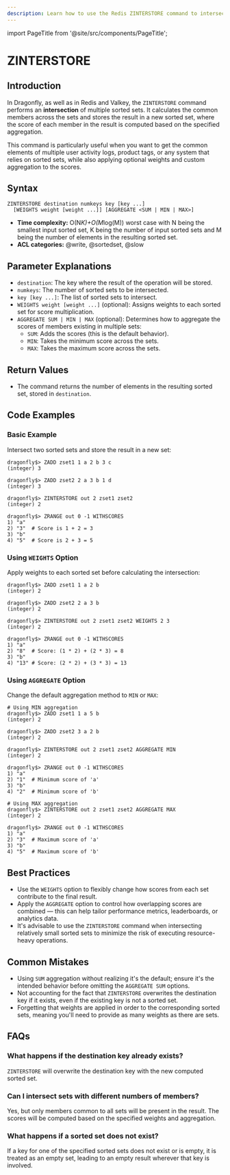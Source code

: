 ```yaml
---
description: Learn how to use the Redis ZINTERSTORE command to intersect multiple sorted sets and store the result, plus expert tips beyond the official Redis docs.
---
```


import PageTitle from '@site/src/components/PageTitle';

# ZINTERSTORE

<PageTitle title="Redis ZINTERSTORE Explained (Better Than Official Docs)" />

## Introduction

In Dragonfly, as well as in Redis and Valkey, the `ZINTERSTORE` command performs an **intersection** of multiple sorted sets.
It calculates the common members across the sets and stores the result in a new sorted set, where the score of each member in the result is computed based on the specified aggregation.

This command is particularly useful when you want to get the common elements of multiple user activity logs, product tags, or any system that relies on sorted sets, while also applying optional weights and custom aggregation to the scores.

## Syntax

```shell
ZINTERSTORE destination numkeys key [key ...]
  [WEIGHTS weight [weight ...]] [AGGREGATE <SUM | MIN | MAX>]
```

- **Time complexity:** O(N*K)+O(M*log(M)) worst case with N being the smallest input sorted set, K being the number of input sorted sets and M being the number of elements in the resulting sorted set.
- **ACL categories:** @write, @sortedset, @slow

## Parameter Explanations

- `destination`: The key where the result of the operation will be stored.
- `numkeys`: The number of sorted sets to be intersected.
- `key [key ...]`: The list of sorted sets to intersect.
- `WEIGHTS weight [weight ...]` (optional): Assigns weights to each sorted set for score multiplication.
- `AGGREGATE SUM | MIN | MAX` (optional): Determines how to aggregate the scores of members existing in multiple sets:
  - `SUM`: Adds the scores (this is the default behavior).
  - `MIN`: Takes the minimum score across the sets.
  - `MAX`: Takes the maximum score across the sets.

## Return Values

- The command returns the number of elements in the resulting sorted set, stored in `destination`.

## Code Examples

### Basic Example

Intersect two sorted sets and store the result in a new set:

```shell
dragonfly$> ZADD zset1 1 a 2 b 3 c
(integer) 3

dragonfly$> ZADD zset2 2 a 3 b 1 d
(integer) 3

dragonfly$> ZINTERSTORE out 2 zset1 zset2
(integer) 2

dragonfly$> ZRANGE out 0 -1 WITHSCORES
1) "a"
2) "3"  # Score is 1 + 2 = 3
3) "b"
4) "5"  # Score is 2 + 3 = 5
```

### Using `WEIGHTS` Option

Apply weights to each sorted set before calculating the intersection:

```shell
dragonfly$> ZADD zset1 1 a 2 b
(integer) 2

dragonfly$> ZADD zset2 2 a 3 b
(integer) 2

dragonfly$> ZINTERSTORE out 2 zset1 zset2 WEIGHTS 2 3
(integer) 2

dragonfly$> ZRANGE out 0 -1 WITHSCORES
1) "a"
2) "8"  # Score: (1 * 2) + (2 * 3) = 8
3) "b"
4) "13" # Score: (2 * 2) + (3 * 3) = 13
```

### Using `AGGREGATE` Option

Change the default aggregation method to `MIN` or `MAX`:

```shell
# Using MIN aggregation
dragonfly$> ZADD zset1 1 a 5 b
(integer) 2

dragonfly$> ZADD zset2 3 a 2 b
(integer) 2

dragonfly$> ZINTERSTORE out 2 zset1 zset2 AGGREGATE MIN
(integer) 2

dragonfly$> ZRANGE out 0 -1 WITHSCORES
1) "a"
2) "1"  # Minimum score of 'a'
3) "b"
4) "2"  # Minimum score of 'b'

# Using MAX aggregation
dragonfly$> ZINTERSTORE out 2 zset1 zset2 AGGREGATE MAX
(integer) 2

dragonfly$> ZRANGE out 0 -1 WITHSCORES
1) "a"
2) "3"  # Maximum score of 'a'
3) "b"
4) "5"  # Maximum score of 'b'
```

## Best Practices

- Use the `WEIGHTS` option to flexibly change how scores from each set contribute to the final result.
- Apply the `AGGREGATE` option to control how overlapping scores are combined — this can help tailor performance metrics, leaderboards, or analytics data.
- It's advisable to use the `ZINTERSTORE` command when intersecting relatively small sorted sets to minimize the risk of executing resource-heavy operations.

## Common Mistakes

- Using `SUM` aggregation without realizing it's the default; ensure it's the intended behavior before omitting the `AGGREGATE SUM` options.
- Not accounting for the fact that `ZINTERSTORE` overwrites the destination key if it exists, even if the existing key is not a sorted set.
- Forgetting that weights are applied in order to the corresponding sorted sets, meaning you'll need to provide as many weights as there are sets.

## FAQs

### What happens if the destination key already exists?

`ZINTERSTORE` will overwrite the destination key with the new computed sorted set.

### Can I intersect sets with different numbers of members?

Yes, but only members common to all sets will be present in the result. The scores will be computed based on the specified weights and aggregation.

### What happens if a sorted set does not exist?

If a key for one of the specified sorted sets does not exist or is empty, it is treated as an empty set, leading to an empty result wherever that key is involved.
